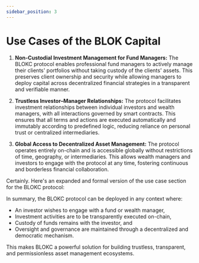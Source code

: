 ```yaml
---
sidebar_position: 3   
---
```

# Use Cases of the BLOK Capital 

1. **Non-Custodial Investment Management for Fund Managers:**
   The BLOKC protocol enables professional fund managers to actively manage their clients' portfolios without taking custody of the clients' assets. This preserves client ownership and security while allowing managers to deploy capital across decentralized financial strategies in a transparent and verifiable manner.

2. **Trustless Investor–Manager Relationships:**
   The protocol facilitates investment relationships between individual investors and wealth managers, with all interactions governed by smart contracts. This ensures that all terms and actions are executed automatically and immutably according to predefined logic, reducing reliance on personal trust or centralized intermediaries.

3. **Global Access to Decentralized Asset Management:**
   The protocol operates entirely on-chain and is accessible globally without restrictions of time, geography, or intermediaries. This allows wealth managers and investors to engage with the protocol at any time, fostering continuous and borderless financial collaboration.

Certainly. Here's an expanded and formal version of the use case section for the BLOKC protocol:

In summary, the BLOKC protocol can be deployed in any context where:

* An investor wishes to engage with a fund or wealth manager,
* Investment activities are to be transparently executed on-chain,
* Custody of funds remains with the investor, and
* Oversight and governance are maintained through a decentralized and democratic mechanism.

This makes BLOKC a powerful solution for building trustless, transparent, and permissionless asset management ecosystems.


